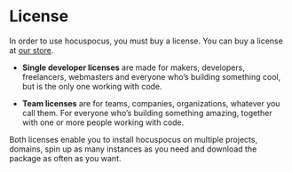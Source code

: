 # License
In order to use hocuspocus, you must buy a license. You can buy a license at [our store](https://store.ueber.io).

* **Single developer licenses** are made for makers, developers, freelancers, webmasters and everyone who’s building something cool, but is the only one working with code.

* **Team licenses** are for teams, companies, organizations, whatever you call them. For everyone who’s building something amazing, together with one or more people working with code.

Both licenses enable you to install hocuspocus on multiple projects, domains, spin up as many instances as you need and download the package as often as you want.
